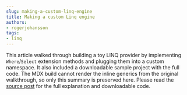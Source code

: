 ```yaml
---
slug: making-a-custom-linq-engine
title: Making a custom Linq engine
authors:
- rogerjohansson
tags:
- linq
---
```

<!-- truncate -->

This article walked through building a toy LINQ provider by implementing `Where`/`Select` extension methods and plugging them into a custom namespace. It also included a downloadable sample project with the full code. The MDX build cannot render the inline generics from the original walkthrough, so only this summary is preserved here. Please read the [source post](http://rogeralsing.com/2008/01/10/making-a-custom-linq-engine/) for the full explanation and downloadable code.
